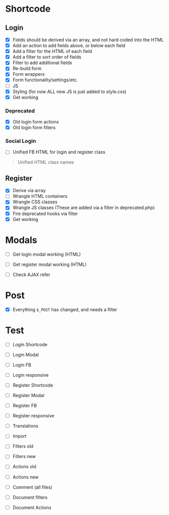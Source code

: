 # Shortcode

## Login

* [x] Fields should be derived via an array, and not hard coded into the HTML
* [x] Add an action to add fields above, or below each field
* [x] Add a filter for the HTML of each field
* [x] Add a filter to sort order of fields
* [x] Filter to add additional fields
* [x] Re-build form
* [x] Form wrappers
* [x] Form functionality/settings/etc.
* [ ] JS
* [x] Styling (for now ALL new JS is just added to style.css)
* [x] Get working

### Deprecated

* [x] Old login form actions
* [x] Old login form filters

### Social Login

* [ ] Unified FB HTML for login and register class

> Unified HTML class names

## Register

* [x] Derive via array
* [ ] Wrangle HTML containers
* [x] Wrangle CSS classes
* [x] Wrangle JS classes (These are added via a filter in deprecated.php)
* [x] Fire deprecated hooks via filter
* [x] Get working

# Modals

* [ ] Get login modal working (HTML)
* [ ] Get register modal working (HTML)

* [ ] Check AJAX refer

# Post

* [x] Everything `$_POST` has changed, and needs a filter


# Test

* [ ] Login Shortcode
* [ ] Login Modal
* [ ] Login FB
* [ ] Login responsive

* [ ] Register Shortcode
* [ ] Register Modal
* [ ] Register FB
* [ ] Register responsive

* [ ] Translations
* [ ] Import
* [ ] Filters old
* [ ] Filters new
* [ ] Actions old
* [ ] Actions new
* [ ] Comment (all files)
* [ ] Document filters
* [ ] Document Actions